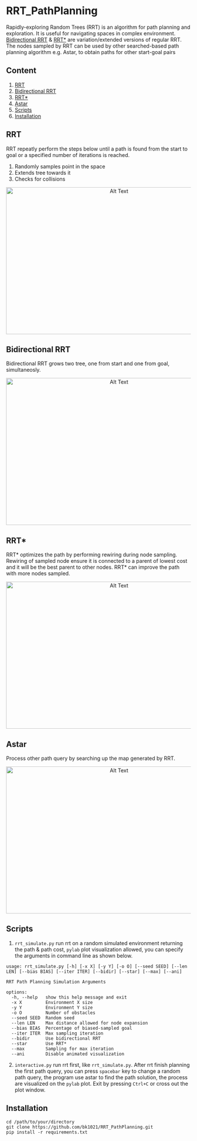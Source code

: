# RRT_PathPlanning
Rapidly-exploring Random Trees (RRT) is an algorithm for path planning and exploration. It is useful for navigating spaces in complex environment. [Bidirectional RRT](#bidirectional-rrt) & <a name="rrt*"></a>[RRT*](#rrt*) are variation/extended versions of regular RRT. The nodes sampled by RRT can be used by other searched-based path planning algorithm e.g. Astar, to obtain paths for other start-goal pairs

## Content
1. [RRT](#rrt)
2. [Bidirectional RRT](#bidirectional-rrt)
3. [RRT*](#rrt*)
4. [Astar](#astar)
5. [Scripts](#scripts)
6. [Installation](#installation)

## RRT
RRT repeatly perform the steps below until a path is found from the start to goal or a specified number of iterations is reached.
1. Randomly samples point in the space
2. Extends tree towards it
3. Checks for collisions
<p align="center">
    <img src="https://i.postimg.cc/6pDhJW3c/rrt.gif" alt="Alt Text" width="600" height="400">
</p>

## Bidirectional RRT
Bidirectional RRT grows two tree, one from start and one from goal, simultaneosly.
<p align="center">
    <img src="https://i.postimg.cc/3JwPxP4s/bidir-rrt.gif" alt="Alt Text" width="600" height="400">
</p>

## RRT*
RRT* optimizes the path by performing rewiring during node sampling. Rewiring of sampled node ensure it is connected to a parent of lowest cost and it will be the best parent to other nodes. RRT* can improve the path with more nodes sampled.
<p align="center">
    <img src="https://i.postimg.cc/63WvqzMT/star.gif" alt="Alt Text" width="600" height="400">
</p>

## Astar
Process other path query by searching up the map generated by RRT.
<p align="center">
    <img src="https://i.postimg.cc/bwLWbndF/astarsearch.gif" alt="Alt Text" width="600" height="400">
</p>

## Scripts
1. `rrt_simulate.py` run rrt on a random simulated environment returning the path & path cost, `pylab` plot visualization allowed, you can specify the arguments in command line as shown below.

```
usage: rrt_simulate.py [-h] [-x X] [-y Y] [-o O] [--seed SEED] [--len LEN] [--bias BIAS] [--iter ITER] [--bidir] [--star] [--max] [--ani]

RRT Path Planning Simulation Arguments

options:
  -h, --help   show this help message and exit
  -x X         Environment X size
  -y Y         Environment Y size
  -o O         Number of obstacles
  --seed SEED  Random seed
  --len LEN    Max distance allowed for node expansion
  --bias BIAS  Percentage of biased-sampled goal
  --iter ITER  Max sampling iteration
  --bidir      Use bidirectional RRT
  --star       Use RRT*
  --max        Sampling for max iteration
  --ani        Disable animated visualization
```

2. `interactive.py` run rrt first, like `rrt_simulate.py`. After rrt finish planning the first path query, you can press `spacebar` key to change a random path query, the program use astar to find the path solution, the process are visualized on the `pylab` plot. Exit by pressing `Ctrl+C` or cross out the plot window.

## Installation

```
cd /path/to/your/directory
git clone https://github.com/bk1021/RRT_PathPlanning.git
pip install -r requirements.txt
```



